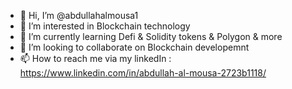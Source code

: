 - 👋 Hi, I’m @abdullahalmousa1
- 👀 I’m interested in Blockchain technology 
- 🌱 I’m currently learning Defi & Solidity tokens & Polygon & more
- 💞️ I’m looking to collaborate on Blockchain developemnt
- 📫 How to reach me via my linkedIn : https://www.linkedin.com/in/abdullah-al-mousa-2723b1118/

<!---
abdullahalmousa1/abdullahalmousa1 is a ✨ special ✨ repository because its `README.md` (this file) appears on your GitHub profile.
You can click the Preview link to take a look at your changes.
--->

